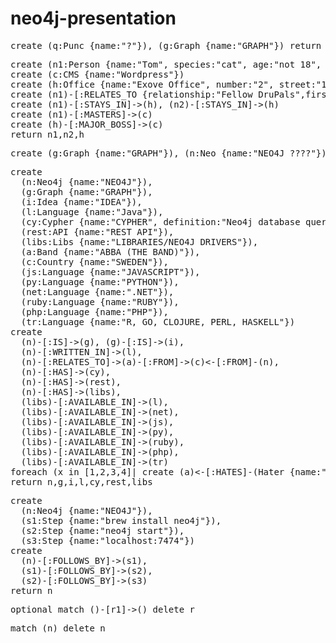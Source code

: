 # neo4j-presentation

<pre>
create (q:Punc {name:"?"}), (g:Graph {name:"GRAPH"}) return q, g
</pre>

<pre>
create (n1:Person {name:"Tom", species:"cat", age:"not 18", phone:"0844332244", email:"DJ@satan.com"}), (n2:Person {name:"Jerry", expertise:"relationship", species:"magic mouse"})
create (c:CMS {name:"Wordpress"})
create (h:Office {name:"Exove Office", number:"2", street:"17"})
create (n1)-[:RELATES_TO {relationship:"Fellow DruPals",first_meeting:"Uranus",first_impression:"cool guy"}]->(n2)
create (n1)-[:STAYS_IN]->(h), (n2)-[:STAYS_IN]->(h)
create (n1)-[:MASTERS]->(c)
create (h)-[:MAJOR_BOSS]->(c)
return n1,n2,h
</pre>

<pre>
create (g:Graph {name:"GRAPH"}), (n:Neo {name:"NEO4J ????"}), (g)-[r:WTF]->(n) return g,n,r
</pre>

<pre>
create
  (n:Neo4j {name:"NEO4J"}),
  (g:Graph {name:"GRAPH"}),
  (i:Idea {name:"IDEA"}),
  (l:Language {name:"Java"}),
  (cy:Cypher {name:"CYPHER", definition:"Neo4j database query langue"}),
  (rest:API {name:"REST API"}),
  (libs:Libs {name:"LIBRARIES/NEO4J DRIVERS"}),
  (a:Band {name:"ABBA (THE BAND)"}),
  (c:Country {name:"SWEDEN"}),
  (js:Language {name:"JAVASCRIPT"}),
  (py:Language {name:"PYTHON"}),
  (net:Language {name:".NET"}),
  (ruby:Language {name:"RUBY"}),
  (php:Language {name:"PHP"}),
  (tr:Language {name:"R, GO, CLOJURE, PERL, HASKELL"})
create
  (n)-[:IS]->(g), (g)-[:IS]->(i),
  (n)-[:WRITTEN_IN]->(l),
  (n)-[:RELATES_TO]->(a)-[:FROM]->(c)&lt;-[:FROM]-(n),
  (n)-[:HAS]->(cy),
  (n)-[:HAS]->(rest),
  (n)-[:HAS]->(libs),
  (libs)-[:AVAILABLE_IN]->(l),
  (libs)-[:AVAILABLE_IN]->(net),
  (libs)-[:AVAILABLE_IN]->(js),
  (libs)-[:AVAILABLE_IN]->(py),
  (libs)-[:AVAILABLE_IN]->(ruby),
  (libs)-[:AVAILABLE_IN]->(php),
  (libs)-[:AVAILABLE_IN]->(tr)
foreach (x in [1,2,3,4]| create (a)&lt;-[:HATES]-(Hater {name:"Hater"})-[:HATES]->(c))
return n,g,i,l,cy,rest,libs
</pre>

<pre>
create
  (n:Neo4j {name:"NEO4J"}),
  (s1:Step {name:"brew install neo4j"}),
  (s2:Step {name:"neo4j start"}),
  (s3:Step {name:"localhost:7474"})
create
  (n)-[:FOLLOWS_BY]->(s1),
  (s1)-[:FOLLOWS_BY]->(s2),
  (s2)-[:FOLLOWS_BY]->(s3)
return n
</pre>

<pre>
optional match ()-[r1]->() delete r
</pre>

<pre>
match (n) delete n
</pre>
